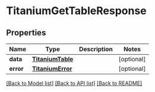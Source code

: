# TitaniumGetTableResponse


## Properties
Name | Type | Description | Notes
------------ | ------------- | ------------- | -------------
**data** | [**TitaniumTable**](TitaniumTable.md) |  | [optional] 
**error** | [**TitaniumError**](TitaniumError.md) |  | [optional] 

[[Back to Model list]](../README.md#documentation-for-models) [[Back to API list]](../README.md#documentation-for-api-endpoints) [[Back to README]](../README.md)


